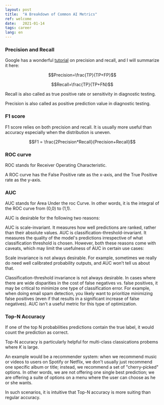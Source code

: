 ```yaml
---
layout: post
title:  "A Breakdown of Common AI Metrics"
ref: welcome
date:   2021-01-14
tags: career
lang: en
---
```


### Precision and Recall

Google has a wonderful [tutorial][ref-1] on precision and recall, and I will summarize it here:

$$Precision=\frac{TP}{TP+FP}$$

$$Recall=\frac{TP}{TP+FN}$$

Recall is also called as true positive rate or sensitivity in diagnostic testing.

Precision is also called as positive prediction value in diagnostic testing.
### F1 score
F1 score relies on both precision and recall.  It is usually more useful than accuracy especially when the distribution is uneven.

$$F1 = \frac{2Precision*Recall}{Precision+Recall}$$



### ROC curve

ROC stands for Receiver Operating Characteristic. 

A ROC curve has the False Positive rate as the x-axis, and the True Positive rate as the y-axis.

### AUC

AUC stands for Area Under the roc Curve. In other words, it is the integral of the ROC curve from (0,0) to (1,1).

AUC is desirable for the following two reasons:

AUC is scale-invariant. It measures how well predictions are ranked, rather than their absolute values.
AUC is classification-threshold-invariant. It measures the quality of the model's predictions irrespective of what classification threshold is chosen.
However, both these reasons come with caveats, which may limit the usefulness of AUC in certain use cases:

Scale invariance is not always desirable. For example, sometimes we really do need well calibrated probability outputs, and AUC won’t tell us about that.

Classification-threshold invariance is not always desirable. In cases where there are wide disparities in the cost of false negatives vs. false positives, it may be critical to minimize one type of classification error. For example, when doing email spam detection, you likely want to prioritize minimizing false positives (even if that results in a significant increase of false negatives). AUC isn't a useful metric for this type of optimization.

### Top-N Accuracy

If one of the top N probabilities predictions contain the true label, it would count the prediction as correct.

Top-N accuracy is particularly helpful for multi-class classications probems where $K$ is large.

An example would be a recommender system: when we recommend music or videos to users on Spotify or Netflix, we don't usually just recommend one specific album or title; instead, we recommend a set of "cherry-picked" options. In other words, we are not offering one single best prediction; we are offering a suite of options on a menu where the user can choose as he or she wants.

In such scenarios, it is intuitive that Top-N accuracy is more suiting than regular accuracy.


[ref-1]: https://developers.google.com/machine-learning/crash-course/classification/precision-and-recall